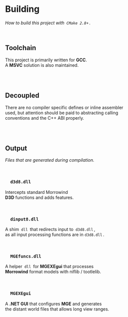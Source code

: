 
# Building

*How to build this project with  `CMake 2.8+` .*

<br>

## Toolchain

This project is primarily written for **GCC**. <br>
A **MSVC** solution is also maintained.

<br>
<br>

## Decoupled

There are no compiler specific defines or inline assembler <br>
used, but attention should be paid to abstracting calling <br>
conventions and the C++ ABI properly.

<br>
<br>

## Output

*Files that are generated during compilation.*

<br>

### `  d3d8.dll  `

Intercepts standard Morrowind <br>
**D3D** functions and adds features.

<br>

### `  dinput8.dll  `

A shim  `dll`  that redirects input to  `d3d8.dll` , <br>
as all input processing functions are in `d3d8.dll` .

<br>

### `  MGEfuncs.dll  `

A helper  `dll`  for **MGEXEgui** that processes <br>
**Morrowind** format models with niflib / tootlelib.

<br>

### `  MGEXEgui  `

A **.NET GUI** that configures **MGE** and generates <br>
the distant world files that allows long view ranges.

<br>




